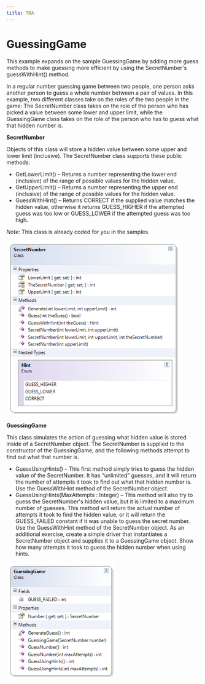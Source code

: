 ```yaml
---
title: TBA
---
```

# GuessingGame

This example expands on the sample GuessingGame by adding more guess methods to make guessing more efficient by using the SecretNumber's guessWithHint() method.

In a regular number guessing game between two people, one person asks another person to guess a whole number between a pair of values. In this example, two different classes take on the roles of the two people in the game: The SecretNumber class takes on the role of the person who has picked a value between some lower and upper limit, while the GuessingGame class takes on the role of the person who has to guess what that hidden number is.

**SecretNumber**

Objects of this class will store a hidden value between some upper and lower limit (inclusive). The SecretNumber class supports these public methods:

* GetLowerLimit() – Returns a number representing the lower end (inclusive) of the range of possible values for the hidden value.
* GetUpperLimit() – Returns a number representing the upper end (inclusive) of the range of possible values for the hidden value.
* GuessWithHint() – Returns CORRECT if the supplied value matches the hidden value, otherwise it returns GUESS_HIGHER if the attempted guess was too low or GUESS_LOWER if the attempted guess was too high.

*Note:* This class is already coded for you in the samples.

![](./J-SecretNumber-2.png)

**GuessingGame**

This class simulates the action of guessing what hidden value is stored inside of a SecretNumber object. The SecretNumber is supplied to the constructor of the GuessingGame, and the following methods attempt to find out what that number is.

* GuessUsingHints() – This first method simply tries to guess the hidden value of the SecretNumber. It has “unlimited” guesses, and it will return the number of attempts it took to find out what that hidden number is. Use the GuessWithHint method of the SecretNumber object.
* GuessUsingHints(MaxAttempts : Integer) – This method will also try to guess the SecretNumber's hidden value, but it is limited to a maximum number of guesses. This method will return the actual number of attempts it took to find the hidden value, or it will return the GUESS_FAILED constant if it was unable to guess the secret number. Use the GuessWithHint method of the SecretNumber object.
As an additional exercise, create a simple driver that instantiates a SecretNumber object and supplies it to a GuessingGame object. Show how many attempts it took to guess the hidden number when using hints.

![](./J-GuessingGame-2.png)

